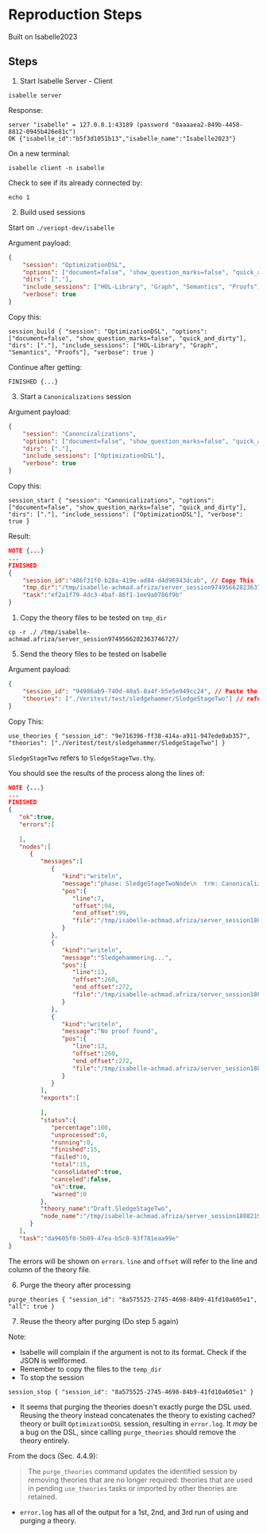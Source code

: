 # Reproduction Steps

Built on Isabelle2023

## Steps

1. Start Isabelle Server - Client

```isabelle server```

Response:

```
server "isabelle" = 127.0.0.1:43189 (password "0aaaaea2-849b-4458-8812-0945b426e81c")
OK {"isabelle_id":"b5f3d1051b13","isabelle_name":"Isabelle2023"}
```

On a new terminal:

```isabelle client -n isabelle```

Check to see if its already connected by:

```
echo 1
```

2. Build used sessions

Start on `./veriopt-dev/isabelle`

Argument payload:

```json
{
    "session": "OptimizationDSL",
    "options": ["document=false", "show_question_marks=false", "quick_and_dirty"],
    "dirs": ["."],
    "include_sessions": ["HOL-Library", "Graph", "Semantics", "Proofs"],
    "verbose": true
}
```

Copy this:

```
session_build { "session": "OptimizationDSL", "options": ["document=false", "show_question_marks=false", "quick_and_dirty"], "dirs": ["."], "include_sessions": ["HOL-Library", "Graph", "Semantics", "Proofs"], "verbose": true }
```

Continue after getting:

```
FINISHED {...}
```

3. Start a `Canonicalizations` session

Argument payload:

```json
{
    "session": "Canoncizalizations",
    "options": ["document=false", "show_question_marks=false", "quick_and_dirty"],
    "dirs": ["."],
    "include_sessions": ["OptimizationDSL"],
    "verbose": true
}
```

Copy this:

```
session_start { "session": "Canonicalizations", "options": ["document=false", "show_question_marks=false", "quick_and_dirty"], "dirs": ["."], "include_sessions": ["OptimizationDSL"], "verbose": true }
```

Result:

```json
NOTE {...}
...
FINISHED 
{
    "session_id":"486f31f0-b28a-419e-ad84-d4d96943dcab", // Copy This
    "tmp_dir":"/tmp/isabelle-achmad.afriza/server_session9749566282363746727", // Remember this
    "task":"ef2a1f79-4dc3-4baf-86f1-1ee9a0786f9b"
}
```

1. Copy the theory files to be tested on `tmp_dir`

```
cp -r ./ /tmp/isabelle-achmad.afriza/server_session9749566282363746727/
```

5. Send the theory files to be tested on Isabelle

Argument payload:

```json
{
    "session_id": "94986ab9-740d-40a5-8a4f-b5e5e949cc24", // Paste the session_id here
    "theories": ["./Veritest/test/sledgehammer/SledgeStageTwo"] // refer to the theory files here
}
```

Copy This:

```
use_theories { "session_id": "9e716396-ff38-414a-a911-947ede0ab357", "theories": ["./Veritest/test/sledgehammer/SledgeStageTwo"] }
```

`SledgeStageTwo` refers to `SledgeStageTwo.thy`.

You should see the results of the process along the lines of:

```json
NOTE {...}
...
FINISHED 
{
   "ok":true,
   "errors":[
      
   ],
   "nodes":[
      {
         "messages":[
            {
               "kind":"writeln",
               "message":"phase: SledgeStageTwoNode\n  trm: Canonicalization.size\n  rules:",
               "pos":{
                  "line":7,
                  "offset":94,
                  "end_offset":99,
                  "file":"/tmp/isabelle-achmad.afriza/server_session18082195551759789780/Veritest/test/sledgehammer/SledgeStageTwo.thy"
               }
            },
            {
               "kind":"writeln",
               "message":"Sledgehammering...",
               "pos":{
                  "line":13,
                  "offset":260,
                  "end_offset":272,
                  "file":"/tmp/isabelle-achmad.afriza/server_session18082195551759789780/Veritest/test/sledgehammer/SledgeStageTwo.thy"
               }
            },
            {
               "kind":"writeln",
               "message":"No proof found",
               "pos":{
                  "line":13,
                  "offset":260,
                  "end_offset":272,
                  "file":"/tmp/isabelle-achmad.afriza/server_session18082195551759789780/Veritest/test/sledgehammer/SledgeStageTwo.thy"
               }
            }
         ],
         "exports":[
            
         ],
         "status":{
            "percentage":100,
            "unprocessed":0,
            "running":0,
            "finished":15,
            "failed":0,
            "total":15,
            "consolidated":true,
            "canceled":false,
            "ok":true,
            "warned":0
         },
         "theory_name":"Draft.SledgeStageTwo",
         "node_name":"/tmp/isabelle-achmad.afriza/server_session18082195551759789780/Veritest/test/sledgehammer/SledgeStageTwo.thy"
      }
   ],
   "task":"da9605f0-5b09-47ea-b5c0-93f781eaa99e"
}
```

The errors will be shown on `errors`. `line` and `offset` will refer to the line and column of the theory file.

6. Purge the theory after processing

```
purge_theories { "session_id": "8a575525-2745-4698-84b9-41fd10a605e1", "all": true }
```

7. Reuse the theory after purging (Do step 5 again)

Note:

- Isabelle will complain if the argument is not to its format. Check if the JSON is wellformed.
- Remember to copy the files to the `temp_dir`
- To stop the session

```
session_stop { "session_id": "8a575525-2745-4698-84b9-41fd10a605e1" }
```

- It seems that purging the theories doesn't exactly purge the DSL used. Reusing the theory instead concatenates the theory to existing cached? theory or built `OptimizationDSL` session, resulting in `error.log`. It *may* be a bug on the DSL, since calling `purge_theories` should remove the theory entirely.

From the docs (Sec. 4.4.9):

> The `purge_theories` command updates the identified session by removing theories that are no longer required: theories that are used in pending `use_theories` tasks or imported by other theories are retained.

- `error.log` has all of the output for a 1st, 2nd, and 3rd run of using and purging a theory.
